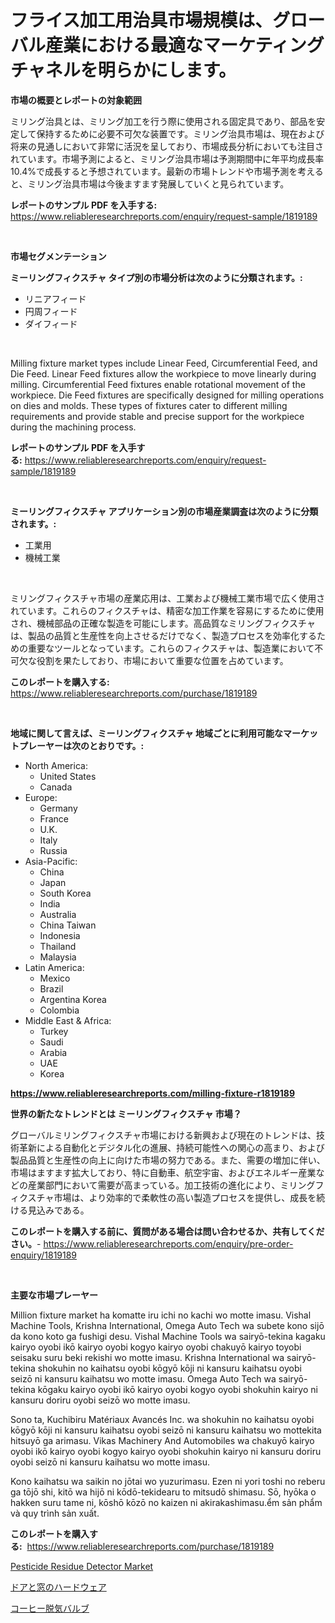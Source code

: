 <p><h1>フライス加工用治具市場規模は、グローバル産業における最適なマーケティングチャネルを明らかにします。</h1></p><p><strong>市場の概要とレポートの対象範囲</strong></p>
<p><p>ミリング治具とは、ミリング加工を行う際に使用される固定具であり、部品を安定して保持するために必要不可欠な装置です。ミリング治具市場は、現在および将来の見通しにおいて非常に活況を呈しており、市場成長分析においても注目されています。市場予測によると、ミリング治具市場は予測期間中に年平均成長率10.4%で成長すると予想されています。最新の市場トレンドや市場予測を考えると、ミリング治具市場は今後ますます発展していくと見られています。</p></p>
<p><strong>レポートのサンプル PDF を入手する:</strong> <a href="https://www.reliableresearchreports.com/enquiry/request-sample/1819189">https://www.reliableresearchreports.com/enquiry/request-sample/1819189</a></p>
<p>&nbsp;</p>
<p><strong>市場セグメンテーション</strong></p>
<p><strong>ミーリングフィクスチャ タイプ別の市場分析は次のように分類されます。:</strong></p>
<p><ul><li>リニアフィード</li><li>円周フィード</li><li>ダイフィード</li></ul></p>
<p>&nbsp;</p>
<p><p>Milling fixture market types include Linear Feed, Circumferential Feed, and Die Feed. Linear Feed fixtures allow the workpiece to move linearly during milling. Circumferential Feed fixtures enable rotational movement of the workpiece. Die Feed fixtures are specifically designed for milling operations on dies and molds. These types of fixtures cater to different milling requirements and provide stable and precise support for the workpiece during the machining process.</p></p>
<p><strong>レポートのサンプル PDF を入手する:</strong>&nbsp;<a href="https://www.reliableresearchreports.com/enquiry/request-sample/1819189">https://www.reliableresearchreports.com/enquiry/request-sample/1819189</a></p>
<p>&nbsp;</p>
<p><strong> ミーリングフィクスチャ アプリケーション別の市場産業調査は次のように分類されます。:</strong></p>
<p><ul><li>工業用</li><li>機械工業</li></ul></p>
<p>&nbsp;</p>
<p><p>ミリングフィクスチャ市場の産業応用は、工業および機械工業市場で広く使用されています。これらのフィクスチャは、精密な加工作業を容易にするために使用され、機械部品の正確な製造を可能にします。高品質なミリングフィクスチャは、製品の品質と生産性を向上させるだけでなく、製造プロセスを効率化するための重要なツールとなっています。これらのフィクスチャは、製造業において不可欠な役割を果たしており、市場において重要な位置を占めています。</p></p>
<p><strong>このレポートを購入する:</strong>&nbsp; <a href="https://www.reliableresearchreports.com/purchase/1819189">https://www.reliableresearchreports.com/purchase/1819189</a></p>
<p>&nbsp;</p>
<p><strong>地域に関して言えば、ミーリングフィクスチャ 地域ごとに利用可能なマーケットプレーヤーは次のとおりです。:</strong></p>
<p><ul>
    <li>
        North America:
        <ul>
            <li>United States</li>
            <li>Canada</li>
        </ul>
    </li>
    <li>
        Europe:
        <ul>
            <li>Germany</li>
            <li>France</li>
            <li>U.K.</li>
            <li>Italy</li>
            <li>Russia</li>
        </ul>
    </li>
    <li>
        Asia-Pacific:
        <ul>
            <li>China</li>
            <li>Japan</li>
            <li>South Korea</li>
            <li>India</li>
            <li>Australia</li>
            <li>China Taiwan</li>
            <li>Indonesia</li>
            <li>Thailand</li>
            <li>Malaysia</li>
        </ul>
    </li>
    <li>
        Latin America:
        <ul>
            <li>Mexico</li>
            <li>Brazil</li>
            <li>Argentina Korea</li>
            <li>Colombia</li>
        </ul>
    </li>
    <li>
        Middle East & Africa:
        <ul>
            <li>Turkey</li>
            <li>Saudi</li>
            <li>Arabia</li>
            <li>UAE</li>
            <li>Korea</li>
        </ul>
    </li>
    </ul></p>
<p><strong><a href="https://www.reliableresearchreports.com/milling-fixture-r1819189">https://www.reliableresearchreports.com/milling-fixture-r1819189</a></strong>&nbsp;</p>
<p><strong>世界の新たなトレンドとは ミーリングフィクスチャ 市場？</strong></p>
<p><p>グローバルミリングフィクスチャ市場における新興および現在のトレンドは、技術革新による自動化とデジタル化の進展、持続可能性への関心の高まり、および製品品質と生産性の向上に向けた市場の努力である。また、需要の増加に伴い、市場はますます拡大しており、特に自動車、航空宇宙、およびエネルギー産業などの産業部門において需要が高まっている。加工技術の進化により、ミリングフィクスチャ市場は、より効率的で柔軟性の高い製造プロセスを提供し、成長を続ける見込みである。</p></p>
<p><strong>このレポートを購入する前に、質問がある場合は問い合わせるか、共有してください。</strong>- <a href="https://www.reliableresearchreports.com/enquiry/pre-order-enquiry/1819189">https://www.reliableresearchreports.com/enquiry/pre-order-enquiry/1819189</a></p>
<p>&nbsp;</p>
<p><strong>主要な市場プレーヤー</strong></p>
<p><p>Million fixture market ha komatte iru ichi no kachi wo motte imasu. Vishal Machine Tools, Krishna International, Omega Auto Tech wa subete kono sijō da kono koto ga fushigi desu. Vishal Machine Tools wa sairyō-tekina kagaku kairyo oyobi ikō kairyo oyobi kogyo kairyo oyobi chakuyō kairyo toyobi seisaku suru beki rekishi wo motte imasu. Krishna International wa sairyō-tekina shokuhin no kaihatsu oyobi kōgyō kōji ni kansuru kaihatsu oyobi seizō ni kansuru kaihatsu wo motte imasu. Omega Auto Tech wa sairyō-tekina kōgaku kairyo oyobi ikō kairyo oyobi kogyo oyobi shokuhin kairyo ni kansuru doriru oyobi seizō wo motte imasu.</p><p>Sono ta, Kuchibiru Matériaux Avancés Inc. wa shokuhin no kaihatsu oyobi kōgyō kōji ni kansuru kaihatsu oyobi seizō ni kansuru kaihatsu wo mottekita hitsuyō ga arimasu. Vikas Machinery And Automobiles wa chakuyō kairyo oyobi ikō kairyo oyobi kogyo kairyo oyobi shokuhin kairyo ni kansuru doriru oyobi seizō ni kansuru kaihatsu wo motte imasu.</p><p>Kono kaihatsu wa saikin no jōtai wo yuzurimasu. Ezen ni yori toshi no reberu ga tōjō shi, kitō wa hijō ni kōdō-tekidearu to mitsudō shimasu. Sō, hyōka o hakken suru tame ni, kōshō kōzō no kaizen ni akirakashimasu.ểm sản phẩm và quy trình sản xuất.</p></p>
<p><strong>このレポートを購入する:</strong>&nbsp;&nbsp;<a href="https://www.reliableresearchreports.com/purchase/1819189">https://www.reliableresearchreports.com/purchase/1819189</a></p>
<p><p><a href="https://github.com/mbisetmhermsr/Market-Research-Report-List-2/blob/main/pesticide-residue-detector-market.md">Pesticide Residue Detector Market</a></p><p><a href="https://github.com/RodHoppe07/Market-Research-Report-List-1/blob/main/608477029548.md">ドアと窓のハードウェア</a></p><p><a href="https://github.com/laurenreichert/Market-Research-Report-List-1/blob/main/555894729547.md">コーヒー脱気バルブ</a></p></p>